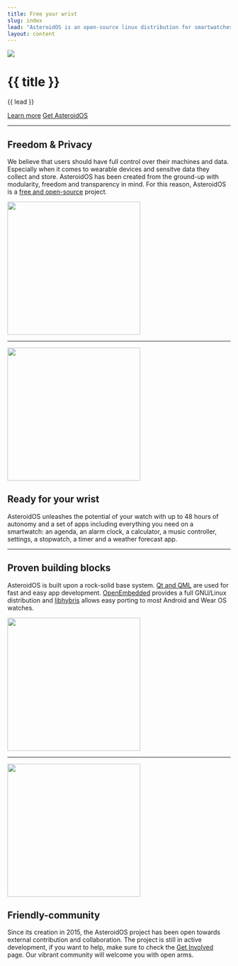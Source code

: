 ```yaml
---
title: Free your wrist
slug: index
lead: "AsteroidOS is an open-source linux distribution for smartwatches."
layout: content
---
```


<div class="bannercontainer">
  <img src="{{assets}}/img/startpage-banner.png" class="bannerimg" />
</div>
 
<div class="index-header" id="content">
  <div class="container">
    <h1>{{ title }}</h1>
    <p>{{ lead }}</p>
    <a class="btn btn-primary" href="{{rel 'faq'}}" role="button">Learn more</a>
    <a class="btn btn-primary" href="{{rel 'watches'}}" role="button">Get AsteroidOS</a>
  </div>
</div>
<hr>
<div class="about-row">
  <div class="about-text">
    <h2>Freedom & Privacy</h2>
    <p>We believe that users should have full control over their machines and data. Especially when it comes to wearable devices and sensitve data they collect and store. AsteroidOS has been created from the ground-up with modularity, freedom and transparency in mind. For this reason, AsteroidOS is a <a href="https://github.com/AsteroidOS/">free and open-source</a> project.</p>
  </div>
  <div class="about-img"><img src="{{assets}}/img/about1.jpg" width="300" height="300" /></div>
</div>
<hr>
<div class="about-row">
  <div class="about-img"><img src="{{assets}}/img/about2.jpg" width="300" height="300" /></div>
  <div class="about-text">
    <h2>Ready for your wrist</h2>
    <p>AsteroidOS unleashes the potential of your watch with up to 48 hours of autonomy and a set of apps including everything you need on a smartwatch: an agenda, an alarm clock, a calculator, a music controller, settings, a stopwatch, a timer and a weather forecast app.</p>
  </div>
</div>
<hr>
<div class="about-row">
  <div class="about-text">
    <h2>Proven building blocks</h2>
    <p>AsteroidOS is built upon a rock-solid base system. <a href="http://www.qt.io/">Qt and QML</a> are used for fast and easy app development. <a href="http://www.openembedded.org/">OpenEmbedded</a> provides a full GNU/Linux distribution and <a href="https://en.wikipedia.org/wiki/Hybris_(software)">libhybris</a> allows easy porting to most Android and Wear OS watches.</p>
  </div>
  <div class="about-img"><img src="{{assets}}/img/about3.jpg" width="300" height="300" /></div>
</div>
<hr>
<div class="about-row">
  <div class="about-img"><img src="{{assets}}/img/about4.jpg" width="300" height="300" /></div>
  <div class="about-text">
    <h2>Friendly-community</h2>
    <p>Since its creation in 2015, the AsteroidOS project has been open towards external contribution and collaboration. The project is still in active development, if you want to help, make sure to check the <a href="{{rel 'community'}}">Get Involved</a> page. Our vibrant community will welcome you with open arms.</p>
  </div>
</div>
